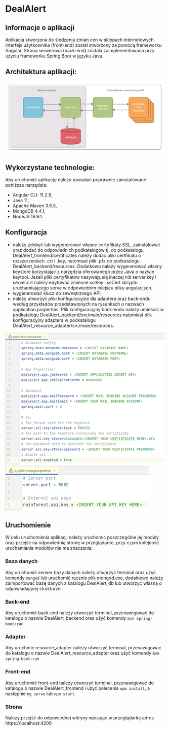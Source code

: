 # DealAlert

## Informacje o aplikacji
Aplikacja stworzona do śledzenia zmian cen w sklepach internetowych.
Interfejs użytkownika (front-end) został stworzony za pomocą frameworku Angular. Strona serwerowa (back-end) została zaimplementowana przy użyciu frameworku Spring Boot w języku Java.
## Architektura aplikacji:
![Example screenshot](./img/architecture.png)
## Wykorzystane technologie:
Aby uruchomić aplikację należy posiadać poprawnie zainstalowane poniższe narzędzia:
* Angular CLI: 11.2.9,
* Java 11,
* Apache Maven 3.6.3,
* MongoDB 4.4.1,
* NodeJS 16.9.1.

## Konfiguracja
* należy zdobyć lub wygenerować własne certyfikaty SSL, zainstalować oraz dodać do odpowiednich podkatalogów tj. do podkatalogu DealAlert_frontend/certificates należy dodać
pliki certfikatu o rozszerzeniach .crt i .key, natomiast plik .pfx do podkatalogu DealAlert_backend/resources. Dodatkowo należy wygenerować własny keystore korzystając z narzędzia oferowanego przez Java o nazwie keytool.
Jeżeli pliki certyfikatów nazywają się inaczej niż server.key i server.crt należy edytować zmienne sslKey i ssCert skryptu uruchamiającego serve w odpowiednim miejscu pliku angular.json.
* wygenerować klucz do zewnętrznego API;
* należy utworzyć pliki konfiguracyjne dla adaptera oraz back-endu według przykładów przedstawionych na rysunkach o nazwach application.properties.
Plik konfiguracyjny back-endu należy umieścić w podkatalogu DealAlert_backend/src/main/resources natomiast plik konfiguracyjny adaptera w podkatalogu DealAlert_resource_adapter/src/main/resources.

![Example screenshot](./img/backendCfg.png)
![Example screenshot](./img/adapterCfg.png)

## Uruchomienie
W celu uruchomienia aplikacji należy uruchomić poszczególne jej moduły oraz przejść na odpowiednią stronę w przeglądarce, przy czym kolejność uruchamiania modułów nie ma znaczenia:
### Baza danych
Aby uruchomić serwer bazy danych należy otworzyć terminal oraz użyć komendy `mongod` lub uruchomić ręcznie plik mongod.exe, dodatkowo należy zaimportować bazę danych z katalogu DealAlert_db lub utworzyć własną o odpowiadającej strukturze
### Back-end
Aby uruchomić back-end należy otworzyć terminal, przenawigować do katalogu o nazwie DealAlert_backend oraz użyć komendy `mvn spring-boot:run`
### Adapter
Aby uruchmić resource_adapter należy otworzyć terminal, przenawigować do katalogu o nazwie DealAlert_resource_adapter oraz użyć komendy `mvn spring-boot:run`
### Front-end
Aby uruchomić front-end należy otworzyć terminal, przenawigować do katalogu o nazwie DealAlert_frontend i użyć polecenia `npm install`, a następnie `ng serve` lub `npm start`.
### Strona
Należy przejść do odpowiednej witryny wpisując w przeglądarkę adres https://localhost:4200
